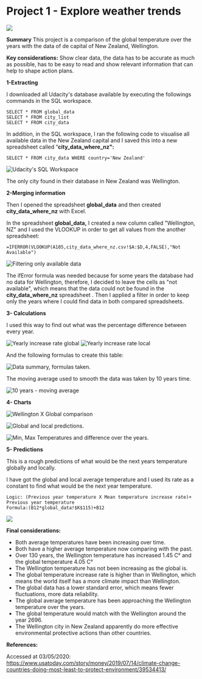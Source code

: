 # Project 1 - Explore weather trends

![](https://paper-attachments.dropbox.com/s_52387B7D228925F713EEEF9A9749DED8659CE2C30C206BAB49C2A7F83DCE156E_1588376646030_image.png)


**Summary**
This project is a comparison of the global temperature over the years with the data of de capital of New Zealand, Wellington.

**Key considerations:**
Show clear data, the data has to be accurate as much as possible, has to be easy to read and show relevant information that can help to shape action plans.

**1-Extracting**

I downloaded all Udacity's database available by executing the followings commands in the SQL workspace.


    SELECT * FROM global_data
    SELECT * FROM city_list
    SELECT * FROM city_data

In addition, in the SQL workspace, I ran the following code to visualise all available data in the New Zealand capital and I saved this into a new spreadsheet called “**city_data_where_nz":**


    SELECT * FROM city_data WHERE country='New Zealand'


![Udacity's SQL Workspace](https://paper-attachments.dropbox.com/s_52387B7D228925F713EEEF9A9749DED8659CE2C30C206BAB49C2A7F83DCE156E_1588499596021_image.png)


The only city found in their database in New Zealand was Wellington.

**2-Merging information**

Then I opened the spreadsheet **global_data** and then created **city_data_where_nz** with Excel.

In the spreadsheet **global_data,** I created a new column called "Wellington, NZ" and I used the VLOOKUP in order to get all values from the another spreadsheet:

    =IFERROR(VLOOKUP(A105,city_data_where_nz.csv!$A:$D,4,FALSE),"Not Available")
![Filtering only available data](https://paper-attachments.dropbox.com/s_52387B7D228925F713EEEF9A9749DED8659CE2C30C206BAB49C2A7F83DCE156E_1588378217791_image.png)



The ifError formula was needed because for some years the database had no data for Wellington, therefore, I decided to leave the cells as "not available", which means that the data could not be found in the **city_data_where_nz** spreadsheet .
Then I applied a filter in order to keep only the years where I could find data in both compared spreadsheets.



**3- Calculations**

I used this way to find out what was the percentage difference between every year.

![Yearly increase rate global](https://paper-attachments.dropbox.com/s_52387B7D228925F713EEEF9A9749DED8659CE2C30C206BAB49C2A7F83DCE156E_1588492790836_image.png)
![Yearly increase rate local](https://paper-attachments.dropbox.com/s_52387B7D228925F713EEEF9A9749DED8659CE2C30C206BAB49C2A7F83DCE156E_1588492910339_image.png)


And the following formulas to create this table:

![Data summary, formulas taken.](https://paper-attachments.dropbox.com/s_52387B7D228925F713EEEF9A9749DED8659CE2C30C206BAB49C2A7F83DCE156E_1588504429260_image.png)


The moving average used to smooth the data was taken by 10 years time.

![10 years - moving average](https://paper-attachments.dropbox.com/s_52387B7D228925F713EEEF9A9749DED8659CE2C30C206BAB49C2A7F83DCE156E_1588505249925_image.png)


**4- Charts**

![Wellington X Global comparison](https://uc3e808e50705674164e134d20a5.previews.dropboxusercontent.com/p/thumb/ABB976esbaCiF4w-yCxOZFmS7dYPsYGuXabFO8dPd8a_M3J5s4AxduWqRkK567xSal2uJLta9XIIh6oj0vEx7yI9OfbRNsBEcpDj5-cWeOL-kUBR58AC8nuCdrXe998RR4E_bGRpov29kqkoL1ej0pWP-YMcktGQZAMqB2WWUT7yeiV_nFwDATlJPYT9lmex9bLEO7dO9zzI7TWoF5JFxtqtFIG-o1QCOjs7NI4yNbjMUfAN2zhCxM0CNBRcwYL1P5is_S0cUkkaYpwTmzlaknY7twZUWesschvQGvPAjMRt0L8s7jCZRCov-MmHrWT4I3_xL70gciKrzZiH_KDYiVuTTP_nj4Z384U6llqcJe_ejTZRagmGS052o7VPqNqurc3tA2Cm9nX1jRGp3JsL_ZTI/p.png)



![Global and local predictions.](https://uc8315ff5407db6c77d93933e782.previews.dropboxusercontent.com/p/thumb/ABDXRgzt3VAYtmOm1aqHmHiKTt7ippt6U65blqd8DeRLBx7Q2Vn5c8Lj4PUiDeVabDhTKrUIDEaTJrsZwVYeyqEElTeyMXF6zyGn7VwhYVUNJAXtuEyG6Cu53m4xdBanu1kuc2-bromrTOuEVoH6OE47nT67W6eh6ctBMEFrde8sBExrMrHk8KuDNEg53cH0vnaM3dGFTD2kktPJ6w4OwELWyAtZmH8DBzlPCkbuS2vj-OlcbS84KauVL42xxl53gB4_PyTbAaRg9d7ZQbNIV_ZXV716J1oFLv5KWW1fVZXSaYqXvmpp0jxykaGcEhTH7NwSBl0nTm8d5I8SNX9KMDmetXQL9ChTmUIVnNccVPdD2TBM8oa4sJxnLBgtEDbQzZr33Dr6IzlDu_uz0tKm9ew5/p.png)



![Min, Max Temperatures and difference over the years.](https://ucb124cd6043242454f92141d02f.previews.dropboxusercontent.com/p/thumb/ABACP6oUbG9VK5X8-KXqiw9cSKv7OFDEnxX5U0GL2M3d1Xsv_h-RRqtFS2mNcuv1maSxXRCwVDWlM4YkjtWGPbJFAf0ZrAzWJ6zcsvqFdkT9MSWy4tl0LTQ9x3dR5dP83AcGX2-yKvZHy9kDjRm_G8F87q8kX2202q2v9cvHORqFBGDzLu5RgkR9EX0Ed6HZzEs31kpMfWVD2jlHi3xNAz1CCubDK5u-P8qHpp5WXt74FDWDNBegOB8MCNCwg_t968w451M3kLOGgFUrvhgkZrjtAWi8QmF4afI12Wl0OAzqpFWYbeKjeUqvilBHLfv6oU83Ixa3Oi2tnANFP3vUj_rX2btzGj3iIJ1lS5Forv2-GaPD9wyvUGhDO-8JqGMfTKM/p.png)


**5- Predictions**

This is a rough predictions of what would be the next years temperature globally and locally.

I have got the global and local average temperature and I used its rate as a constant to find what would be the next year temperature.


    Logic: (Previous year temperature X Mean temperature increase rate)+ Previous year temperature
    Formula:(B12*global_data!$K$115)+B12 


![](https://paper-attachments.dropbox.com/s_52387B7D228925F713EEEF9A9749DED8659CE2C30C206BAB49C2A7F83DCE156E_1588505089305_image.png)


**Final considerations:**


- Both average temperatures have been increasing over time.
- Both have a higher average temperature now comparing with the past.
- Over 130 years, the Wellington temperature has increased 1.45 C° and the global temperature 4.05 C°
- The Wellington temperature has not been increasing as the global is.
- The global temperature increase rate is higher than in Wellington, which means the world itself has a more climate impact than Wellington.
- The global data has a lower standard error, which means fewer fluctuations, more data reliability.
- The global average temperature has been approaching the Wellington temperature over the years.
- The global temperature would match with the Wellington around the year 2696.
- The Wellington city in New Zealand apparently do more effective environmental protective actions than other countries.

**References:**

Accessed at 03/05/2020:
https://www.usatoday.com/story/money/2019/07/14/climate-change-countries-doing-most-least-to-protect-environment/39534413/

